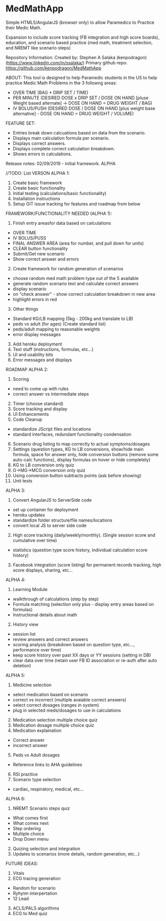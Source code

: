 # MedMathApp
Simple HTML5/AngularJS (browser only) to allow Paramedics to Practice their Medic Math.

Expansion to include score tracking (FB integration and high score boards), education, and scenario based practice (med math, treatment selection, and NREMT like scenario steps)

Repository Information:
Created by: Stephen A Salaka (kenpodragon) (https://www.linkedin.com/in/ssalaka/)
Primary github repo: https://github.com/kenpodragon/MedMathApp

ABOUT:
This tool is designed to help Paramedic students in the US to help practice Medic Math Problems in the 3 followng areas:
- OVER TIME (BAG * DRIP SET / TIME)
- PER MINUTE (DESIRED DOSE x DRIP SET / DOSE ON HAND [pluse Weight based alternate] -> DOSE ON HAND = DRUG WEIGHT / BAG)
- IV BOLUS/PUSH (DESIRED DOSE / DOSE ON HAND [plus weight base alternative] - DOSE ON HAND = DRUG WEIGHT / VOLUME)

FEATURE SET:
* Entries break down calcuations based on data from the scenario.
* Displays main calculation formula per scenario.
* Displays correct answers.
* Displays complete correct calculation breakdown.
* Shows errors in calculations.

Release notes:
02/09/2019 - initial framework. ALPHA

//TODO: List VERSON ALPHA 1:
1) Create basic framework
2) Create basic functionality
3) Initial testing (calculations/basic functionality)
4) Installation instructions
5) Setup GIT issue tracking for features and roadmap from below

FRAMEWORK/FUNCTIONALITY NEEDED (ALPHA 1):
1) Finish entry areasfor data based on calculations
- OVER TIME
- IV BOLUS/PUSS
- FINAL ANSWER AREA (area for number, and pull down for units)
- CLEAR button functionality
- Submit/Get new scenario
- Show correct answer and errors
2) Create framework for random generation of scenarios
 - choose random med math problem type out of the 5 available
 - generate random scenario text and calculate correct answers
 - display scenario
 - on "check answer" - show correct calculation breakdown in new area
 - highlight errors in red
 3) Other things
 - Standard KG/LB mapping (5kg - 200kg and translate to LB)
 - peds vs adult (for ages) (Create standard list)
 - peds/adult mapping to reasonable weights
 - error display messages
 3) Add heroku deployment
 4) Text stuff (instructions, formulas, etc...)
 5) UI and usability bits
 6) Error messages and displays

ROADMAP
ALPHA 2:
1) Scoring
- need to come up with rules
- correct answer vs intermediate steps
2) Timer (choose standard)
3) Score tracking and display
4) UI Enhancements
5) Code Cleanup
- standardize JScript files and locations
- standard interfaces, redundant functionality condensation
6) Scenario drug listing to map correctly to actual symptoms/dosages
7) Settings (question types, KG to LB conversions, show/hide main formula, space for answer only, hide conversion buttons {remove some auto-calc functions}, display formulas on hover or hide completely)
8) KG to LB conversion only quiz
9) G->MG->MCG conversion only quiz
10) Using conversion button subtracts points (ask before showing)
11) Unit tests

ALPHA 3:
1) Convert AngularJS to ServerSide code
- set up container for deployment
- heroku updates
- standardize folder structure/file names/locations
- convert local JS to server side code
2) High score tracking (daily/weekly/monthly). (Single session score and cumulative over time)
- statistics (question type score history, individual calculation score history)
3) Facebook integration (score listing) for permanent records tracking, high score displays, sharing, etc...

ALPHA 4:
1) Learning Module
- walkthrough of calculations (step by step)
- Formula matching (selection only plus - display entry areas based on formulas)
- Instructional details about math
2) History view
- session list
- review answers and correct answers
- scoring analysis (breakdown based on question type, etc..., performance over time)
- keep score history over past XX days or YY sessions (setting in DB)
- clear data over time (retain user FB ID association or re-auth after auto deletion)

ALPHA 5:
1) Medicine selection
- select medication based on scenario
- correct vs incorrect (multiple avaiable correct answers)
- select correct dosages (ranges in system)
- plug in selected meds/dosages to use in calculations
2) Medication selection multiple choice quiz
3) Medication dosage multiple choice quiz
4) Medication explaination
- Correct answer
- incorrect answer
5) Peds vs Adult dosages
- Reference links to AHA guidelines
6) RSI practice
7) Scenario type selection
- cardiac, respiratory, medical, etc...

ALPHA 6:
1) NREMT Scenario steps quiz
- What comes first
- What comes next
- Step ordering
- Multiple choice
- Drop Down menu
2) Quizing selection and integration
3) Updates to scenarios (more details, random generation, etc...)

FUTURE IDEAS: 
1) Vitals
2) ECG tracing generation
- Random for scenario
- Ryhytm interpertation
- 12 Lead
3) ACLS/PALS algorithms
4) ECG to Med quiz



 

